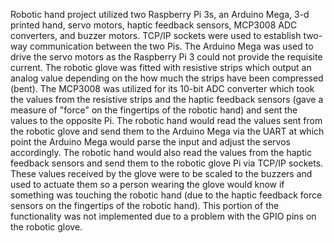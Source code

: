 Robotic hand project utilized two Raspberry Pi 3s, an Arduino Mega, 3-d printed hand, servo motors, haptic feedback sensors, MCP3008 ADC converters, and buzzer motors. TCP/IP sockets were used to establish two-way communication between the two Pis. The Arduino Mega was used to drive the servo motors as the Raspberry Pi 3 could not provide the requisite current. The robotic glove was fitted with resistive strips which output an analog value depending on the how much the strips have been compressed (bent). The MCP3008 was utilized for its 10-bit ADC converter which took the values from the resistive strips and the haptic feedback sensors (gave a measure of "force" on the fingertips of the robotic hand) and sent the values to the opposite Pi. The robotic hand would read the values sent from the robotic glove and send them to the Arduino Mega via the UART at which point the Arduino Mega would parse the input and adjust the servos accordingly. The robotic hand would also read the values from the haptic feedback sensors and send them to the robotic glove Pi via TCP/IP sockets. These values received by the glove were to be scaled to the buzzers and used to actuate them so a person wearing the glove would know if something was touching the robotic hand (due to the haptic feedback force sensors on the fingertips of the robotic hand). This portion of the functionality was not implemented due to a problem with the GPIO pins on the robotic glove.
